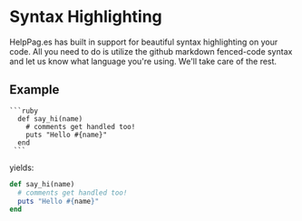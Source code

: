 # Syntax Highlighting
HelpPag.es has built in support for beautiful syntax highlighting on your code.  All you need to do is utilize the github markdown fenced-code syntax and let us know what language you're using.  We'll take care of the rest.

## Example


    ```ruby
      def say_hi(name)
        # comments get handled too!
        puts "Hello #{name}"
      end
     ```


yields:

```ruby
def say_hi(name)
  # comments get handled too!
  puts "Hello #{name}"
end
```
